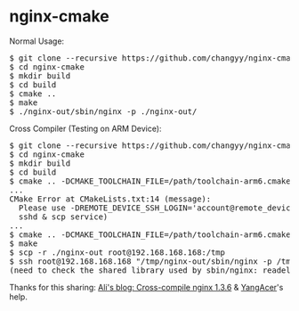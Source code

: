 nginx-cmake
===========
Normal Usage:
<pre>
$ git clone --recursive https://github.com/changyy/nginx-cmake.git
$ cd nginx-cmake
$ mkdir build
$ cd build
$ cmake ..
$ make
$ ./nginx-out/sbin/nginx -p ./nginx-out/
</pre>

Cross Compiler (Testing on ARM Device):
<pre>
$ git clone --recursive https://github.com/changyy/nginx-cmake.git
$ cd nginx-cmake
$ mkdir build
$ cd build
$ cmake .. -DCMAKE_TOOLCHAIN_FILE=/path/toolchain-arm6.cmake
...
CMake Error at CMakeLists.txt:14 (message):
  Please use -DREMOTE_DEVICE_SSH_LOGIN='account@remote_device_ip' again (need
  sshd & scp service)
...
$ cmake .. -DCMAKE_TOOLCHAIN_FILE=/path/toolchain-arm6.cmake -DREMOTE_DEVICE_SSH_LOGIN='root@192.168.168.168'
$ make
$ scp -r ./nginx-out root@192.168.168.168:/tmp
$ ssh root@192.168.168.168 "/tmp/nginx-out/sbin/nginx -p /tmp/nginx-out/"
(need to check the shared library used by sbin/nginx: readelf -a sbin/nginx | grep Shared)
</pre>

Thanks for this sharing: [Ali's blog: Cross-compile nginx 1.3.6](http://r1729.blogspot.tw/2012/10/cross-compile-nginx-136.html) & [YangAcer](https://github.com/yangacer)'s help.
